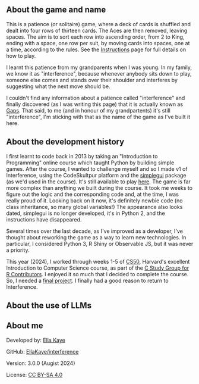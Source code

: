 ## About the game and name

This is a patience (or solitaire) game, 
where a deck of cards is shuffled and dealt into four rows of thirteen cards.
The Aces are then removed, leaving spaces. 
The aim is to sort each row into ascending order, from 2 to King, ending with a space, one row per suit, 
by moving cards into spaces, one at a time, according to the rules. 
See the [Instructions](#Instructions) page for full details on how to play.

I learnt this patience from my grandparents when I was young. 
In my family, we know it as "interference", 
because whenever anybody sits down to play, 
someone else comes and stands over their shoulder and interferes by suggesting what the next move should be.

I couldn't find any information about a patience called "interference"
and finally discovered (as I was writing this page) that it is actually known as [Gaps](https://en.wikipedia.org/wiki/Gaps). 
That said, to me (and in honour of my grandpartents) it's still "interference", 
I'm sticking with that as the name of the game as I've built it here.

## About the development history

I first learnt to code back in 2013 by taking an "Introduction to Programming" online course which taught Python by building simple games.
After the course, I wanted to challenge myself and so I made v1 of Interference, using the CodeSkultpur platform and the <a href="https://pypi.org/project/simplegui/" target="_blank">simplegui</a> package (as we'd used in the course). It's still available to play [here](https://py2.codeskulptor.org/#user51_AaJ8ZQvnxh3PPb7.py). The game is far more complex than anything we built during the course. It took me weeks to figure out the logic and the corresponding code and, at the time, I was really proud of it. Looking back on it now, it's definitely newbie code (no class inheritance, so many global variables!) The appearance also looks dated, simplegui is no longer developed, it's in Python 2, and the instructions have disappeared.

Several times over the last decade, as I've improved as a developer, I've thought about reworking the game as a way to learn new technologies. In particular, I considered Python 3, R Shiny or Observable JS, but it was never a priority.

This year (2024), I worked through weeks 1-5 of [CS50](https://cs50.harvard.edu/x/2024/), Harvard's excellent Introduction to Computer Science course, as part of the [C Study Group for R Contributors](https://contributor.r-project.org/events/c-study-group-2024/). I enjoyed it so much that I decided to complete the course. So, I needed a [final project](https://cs50.harvard.edu/x/2024/project/). I finally had a good reason to return to Interference.



## About the use of LLMs

## About me

Developed by: [Ella Kaye](https://ellakaye.co.uk)

GitHub: [EllaKaye/interference](https://github.com/EllaKaye/interference)

Version: 3.0.0 (Augist 2024)

License: [CC BY-SA 4.0](https://creativecommons.org/licenses/by-sa/4.0/deed.en)